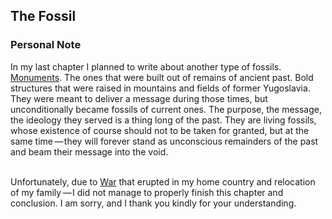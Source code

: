 


## The Fossil

<div class="subchapter">

### Personal Note

</div>

In my last chapter I planned to write about another type of fossils. [Monuments](#figure "Monuments"). The ones that were built out of remains of ancient past. Bold structures that were raised in mountains and fields of former Yugoslavia. They were meant to deliver a message during those times, but unconditionally became fossils of current ones. The purpose, the message, the ideology they served is a thing long of the past. They are living fossils, whose existence of course should not to be taken for granted, but at the same time&hairsp;&hairsp;—&hairsp;they will forever stand as unconscious remainders of the past and beam their message into the void.<br>
<br>

<div class="quote">

Unfortunately, due to [War](#figure "War") that erupted in my home country and relocation of my family&hairsp;&hairsp;—&hairsp;I did not manage to properly finish this chapter and conclusion. I am sorry, and I thank you kindly for your understanding.

</div>




